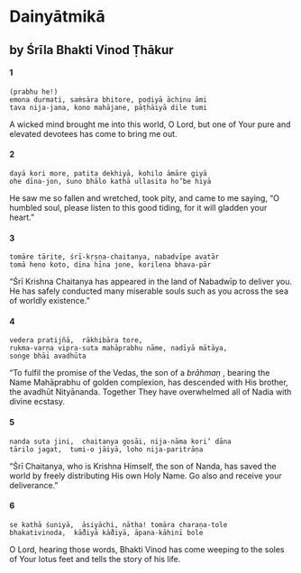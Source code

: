 # Dainyātmikā

## by Śrīla Bhakti Vinod Ṭhākur

#### 1

    (prabhu he!)
    emona durmati, saṁsāra bhitore, poḍiyā āchinu āmi
    tava nija-jana, kono mahājane, pāṭhāiyā dile tumi

A wicked mind brought me into this world, O Lord, but one of Your pure and elevated devotees has come to bring me out.

#### 2

    dayā kori more, patita dekhiyā, kohilo āmāre giyā
    ohe dīna-jon, śuno bhālo kathā ullasita ho’be hiyā

He saw me so fallen and wretched, took pity, and came to me saying, “O humbled soul, please listen to this good tiding, for it will gladden your heart.”

#### 3

    tomāre tārite, śrī-kṛṣṇa-chaitanya, nabadvīpe avatār
    tomā heno koto, dīna hīna jone, korilena bhava-pār

“Śrī Krishna Chaitanya has appeared in the land of Nabadwīp to deliver you. He has safely conducted many miserable souls such as you across the sea of worldly existence.”

#### 4

    vedera pratijñā,  rākhibāra tore,
    rukma-varṇa vipra-suta mahāprabhu nāme, nadīyā mātāya,
    soṅge bhāi avadhūta

“To fulfil the promise of the Vedas, the son of a *brāhmaṇ* , bearing the Name Mahāprabhu of golden complexion, has descended with His brother, the avadhūt Nityānanda. Together They have overwhelmed all of Nadia with divine ecstasy.

#### 5

    nanda suta jini,  chaitanya gosāi, nija-nāma kori’ dāna
    tārilo jagat,  tumi-o jāiyā, loho nija-paritrāṇa

“Śrī Chaitanya, who is Krishna Himself, the son of Nanda, has saved the world by freely distributing His own Holy Name. Go also and receive your deliverance.”

#### 6

    se kathā śuniyā,  āsiyāchi, nātha! tomāra charaṇa-tole
    bhakativinoda,  kā̐diyā kā̐diyā, āpana-kāhinī bole

O Lord, hearing those words, Bhakti Vinod has come weeping to the soles of Your lotus feet and tells the story of his life.


